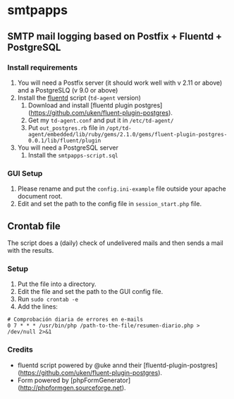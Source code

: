 # smtpapps

## SMTP mail logging based on Postfix + Fluentd + PostgreSQL

### Install requirements
1. You will need a Postfix server (it should work well with v 2.11 or above) and a PostgreSLQ (v 9.0 or above)
2. Install the [fluentd](http://www.fluentd.org) script (`td-agent` version)
	1. Download and install [fluentd plugin postgres] (https://github.com/uken/fluent-plugin-postgres).
	2. Get my `td-agent.conf` and put it in `/etc/td-agent/`
	3. Put `out_postgres.rb` file in `/opt/td-agent/embedded/lib/ruby/gems/2.1.0/gems/fluent-plugin-postgres-0.0.1/lib/fluent/plugin`
3. You will need a PostgreSQL server
	1. Install the `smtpapps-script.sql`

### GUI Setup
1. Please rename and put the `config.ini-example` file outside your apache document root.
2. Edit and set the path to the config file in `session_start.php` file.



## Crontab file
The script does a (daily) check of undelivered mails and then sends a mail with the results.

### Setup
1. Put the file into a directory.
2. Edit the file and set the path to the GUI config file.
3. Run ```sudo crontab -e```
4. Add the lines:
```
# Comprobación diaria de errores en e-mails
0 7 * * * /usr/bin/php /path-to-the-file/resumen-diario.php > /dev/null 2>&1
```

### Credits
- fluentd script powered by @uke annd their [fluentd-plugin-postgres] (https://github.com/uken/fluent-plugin-postgres).
- Form powered by [phpFormGenerator] (http://phpformgen.sourceforge.net).
